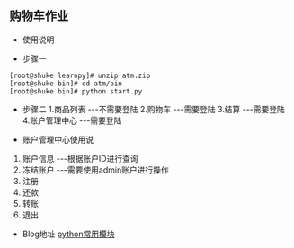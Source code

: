 ## 购物车作业

* 使用说明

* 步骤一
```
[root@shuke learnpy]# unzip atm.zip
[root@shuke bin]# cd atm/bin
[root@shuke bin]# python start.py
```

* 步骤二
1.商品列表       ---不需要登陆
2.购物车         ---需要登陆
3.结算          ---需要登陆
4.账户管理中心    ---需要登陆

* 账户管理中心使用说
1. 账户信息     ---根据账户ID进行查询
2. 冻结账户     ---需要使用admin账户进行操作
3. 注册
4. 还款
5. 转账
6. 退出

* Blog地址
[python常用模块](http://www.cnblogs.com/aslongas/p/6926000.html)

